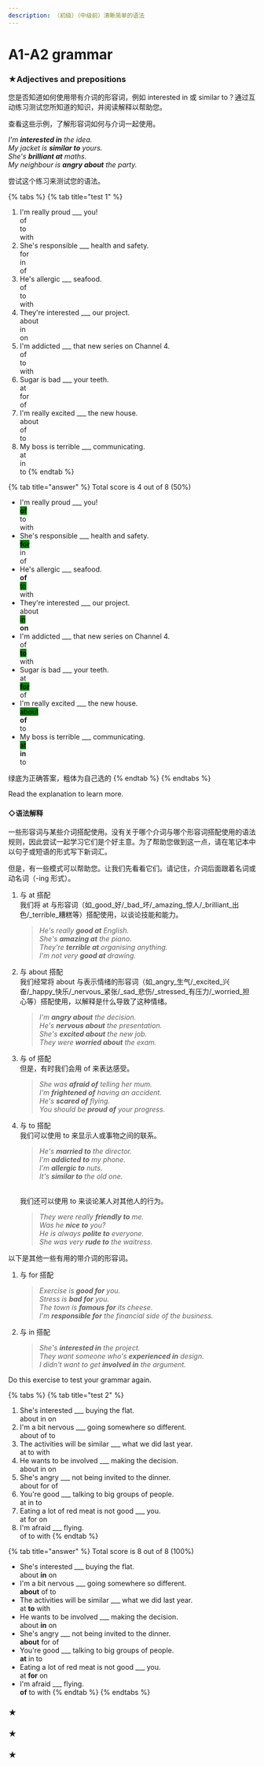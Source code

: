 ```yaml
---
description: （初级）（中级前）清晰简单的语法
---
```


# A1-A2 grammar

### ★Adjectives and prepositions

您是否知道如何使用带有介词的形容词，例如 interested in 或 similar to？通过互动练习测试您所知道的知识，并阅读解释以帮助您。

查看这些示例，了解形容词如何与介词一起使用。

_I'm **interested in** the idea._\
_My jacket is **similar to** yours._\
_She's **brilliant at** maths._\
_My neighbour is **angry about** the party._

尝试这个练习来测试您的语法。

{% tabs %}
{% tab title="test 1" %}
1. I'm really proud \_\_\_ you! \
   of \
   to \
   with
2. She's responsible \_\_\_ health and safety. \
   for \
   in \
   of
3. He's allergic \_\_\_ seafood. \
   of \
   to \
   with
4. They're interested \_\_\_ our project. \
   about \
   in \
   on
5. I'm addicted \_\_\_ that new series on Channel 4. \
   of \
   to \
   with
6. Sugar is bad \_\_\_ your teeth. \
   at \
   for \
   of
7. I'm really excited \_\_\_ the new house. \
   about \
   of \
   to
8. My boss is terrible \_\_\_ communicating. \
   at \
   in \
   to
{% endtab %}

{% tab title="answer" %}
Total score is 4 out of 8 (50%)

* I'm really proud \_\_\_ you! \
  <mark style="background-color:green;">**of**</mark> \
  to \
  with
* She's responsible \_\_\_ health and safety. \
  <mark style="background-color:green;">**for**</mark> \
  in \
  of
* He's allergic \_\_\_ seafood. \
  **of** \
  <mark style="background-color:green;">to</mark> \
  with
* They're interested \_\_\_ our project. \
  about \
  <mark style="background-color:green;">in</mark> \
  **on**
* I'm addicted \_\_\_ that new series on Channel 4. \
  of \
  <mark style="background-color:green;">**to**</mark> \
  with
* Sugar is bad \_\_\_ your teeth. \
  at \
  <mark style="background-color:green;">**for**</mark> \
  of
* I'm really excited \_\_\_ the new house. \
  <mark style="background-color:green;">about</mark> \
  **of** \
  to
* My boss is terrible \_\_\_ communicating. \
  <mark style="background-color:green;">at</mark> \
  **in** \
  to

绿底为正确答案，粗体为自己选的
{% endtab %}
{% endtabs %}

Read the explanation to learn more.

#### ◇语法解释

一些形容词与某些介词搭配使用。没有关于哪个介词与哪个形容词搭配使用的语法规则，因此尝试一起学习它们是个好主意。为了帮助您做到这一点，请在笔记本中以句子或短语的形式写下新词汇。

但是，有一些模式可以帮助您。让我们先看看它们。请记住，介词后面跟着名词或动名词（-ing 形式）。

1.  与 at 搭配\
    我们将 at 与形容词（如_good_好/_bad_坏/_amazing_惊人/_brilliant_出色/_terrible_糟糕等）搭配使用，以谈论技能和能力。

    > _He's really **good at** English._\
    > _She's **amazing at** the piano._\
    > _They're **terrible at** organising anything._\
    > _I'm not very **good at** drawing._


2.  与 about 搭配\
    我们经常将 about 与表示情绪的形容词（如_angry_生气/_excited_兴奋/_happy_快乐/_nervous_紧张/_sad_悲伤/_stressed_有压力/_worried_担心等）搭配使用，以解释是什么导致了这种情绪。

    > _I'm **angry about** the decision._\
    > _He's **nervous about** the presentation._\
    > _She's **excited about** the new job._\
    > _They were **worried about** the exam._


3.  与 of 搭配\
    但是，有时我们会用 of 来表达感受。

    > _She was **afraid of** telling her mum._\
    > _I'm **frightened of** having an accident._\
    > _He's **scared of** flying._\
    > _You should be **proud of** your progress._


4.  与 to 搭配 \
    我们可以使用 to 来显示人或事物之间的联系。&#x20;

    > _He's **married to** the director._\
    > _I'm **addicted to** my phone._\
    > _I'm **allergic to** nuts._\
    > _It's **similar to** the old one._

    \
    我们还可以使用 to 来谈论某人对其他人的行为。&#x20;

    > _They were really **friendly to** me._\
    > _Was he **nice to** you?_\
    > _He is always **polite to** everyone._\
    > _She was very **rude to** the waitress._



以下是其他一些有用的带介词的形容词。

1.  与 for 搭配

    > _Exercise is **good for** you._\
    > _Stress is **bad for** you._\
    > _The town is **famous for** its cheese._\
    > _I'm **responsible for** the financial side of the business._


2.  与 in 搭配

    > _She's **interested in** the project._\
    > _They want someone who's **experienced in** design._\
    > _I didn't want to get **involved in** the argument._



Do this exercise to test your grammar again.

{% tabs %}
{% tab title="test 2" %}
1. She's interested \_\_\_ buying the flat. \
   about in on
2. I'm a bit nervous \_\_\_ going somewhere so different. \
   about of to
3. The activities will be similar \_\_\_ what we did last year. \
   at to with
4. He wants to be involved \_\_\_ making the decision. \
   about in on
5. She's angry \_\_\_ not being invited to the dinner. \
   about for of
6. You're good \_\_\_ talking to big groups of people. \
   at in to
7. Eating a lot of red meat is not good \_\_\_ you. \
   at for on
8. I'm afraid \_\_\_ flying. \
   of to with
{% endtab %}

{% tab title="answer" %}
Total score is 8 out of 8 (100%)

* She's interested \_\_\_ buying the flat. \
  about **in** on
* I'm a bit nervous \_\_\_ going somewhere so different. \
  **about** of to
* The activities will be similar \_\_\_ what we did last year. \
  at **to** with
* He wants to be involved \_\_\_ making the decision. \
  about **in** on
* She's angry \_\_\_ not being invited to the dinner. \
  **about** for of
* You're good \_\_\_ talking to big groups of people. \
  **at** in to
* Eating a lot of red meat is not good \_\_\_ you. \
  at **for** on
* I'm afraid \_\_\_ flying. \
  **of** to with
{% endtab %}
{% endtabs %}



### ★







### ★





### ★





